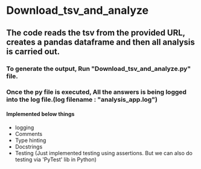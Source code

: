 # Download_tsv_and_analyze

<h2>The code reads the tsv from the provided URL, creates a pandas dataframe and then all analysis is carried out. </h2> 
<h3>To generate the output, Run "Download_tsv_and_analyze.py" file.</h3>
<h3>Once the py file is executed, All the answers is being logged into the log file.(log filename : "analysis_app.log")</h3>

<h4><b>Implemented below things</b></h4>
<ul>
<li>logging</li>
<li>Comments</li>
<li>Type hinting</li>
<li>Docstrings</li>
<li>Testing (Just implemented testing using assertions. But we can also do testing via 'PyTest' lib in Python)</li>
</ul>
